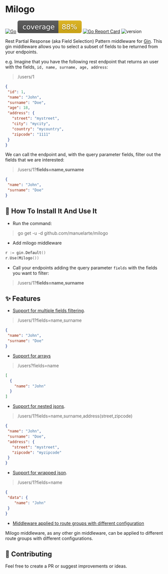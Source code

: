 # Milogo

[![Go](https://github.com/manuelarte/milogo/actions/workflows/go.yml/badge.svg)](https://github.com/manuelarte/milogo/actions/workflows/go.yml)
![coverage](https://raw.githubusercontent.com/manuelarte/milogo/badges/.badges/main/coverage.svg)
[![Go Report Card](https://goreportcard.com/badge/github.com/manuelarte/milogo)](https://goreportcard.com/report/github.com/manuelarte/milogo)
![version](https://img.shields.io/github/v/release/manuelarte/milogo)

Rest Partial Response (aka Field Selection) Pattern middleware for [Gin](https://gin-gonic.com/).
This gin middleware allows you to select a subset of fields to be returned from your endpoints.

e.g. Imagine that you have the following rest endpoint that returns an user with the fields, `id, name, surname, age, address`:
> /users/1

```json
{
 "id": 1,
 "name": "John",
 "surname": "Doe",
 "age": 18,
 "address": {
   "street": "mystreet",
   "city": "mycity",
   "country": "mycountry",
   "zipcode": "1111"
 }
}
```

We can call the endpoint and, with the query parameter fields, filter out the fields that we are interested:
> /users/1?**fields=name,surname**

```json
{
 "name": "John",
 "surname": "Doe"
}
```

## 📝 How To Install It And Use It

- Run the command:

> go get -u -d github.com/manuelarte/milogo

- Add milogo middleware

```go
r := gin.Default()
r.Use(Milogo())
```

- Call your endpoints adding the query parameter `fields` with the fields you want to filter:

> /users/1?**fields=name,surname**

## ✨ Features

- [Support for multiple fields filtering](./examples/simple).

> /users/1?fields=name,surname

```json
{
 "name": "John",
 "surname": "Doe"
}
```

- [Support for arrays](./examples/simple-array)

> /users?fields=name

```json
[
  {
    "name": "John"
  }
]
```

- [Support for nested jsons](./examples/nested).

> /users/1?fields=name,surname,address(street,zipcode)

```json
{
 "name": "John",
 "surname": "Doe",
 "address": {
   "street": "mystreet",
   "zipcode": "myzipcode"
 }
}
```

- [Support for wrapped json](./examples/wrapped).

> /users/1?fields=name

```json
{
 "data": {
    "name": "John"
 }
}
```

- [Middleware applied to route groups with different configuration](./example/routeGroups)

Milogo middleware, as any other gin middleware, can be applied to different route groups with different configurations.

## 🤝 Contributing

Feel free to create a PR or suggest improvements or ideas.

